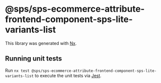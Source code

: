 # @sps/sps-ecommerce-attribute-frontend-component-sps-lite-variants-list

This library was generated with [Nx](https://nx.dev).

## Running unit tests

Run `nx test @sps/sps-ecommerce-attribute-frontend-component-sps-lite-variants-list` to execute the unit tests via [Jest](https://jestjs.io).
